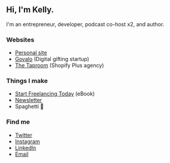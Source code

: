 ## Hi, I'm Kelly.

I'm an entrepreneur, developer, podcast co-host x2, and author.

### Websites

- [Personal site](https://kvlly.com)
- [Govalo](https://govalo.com) (Digital gifting startup)
- [The Taproom](https://thetaproom.com) (Shopify Plus agency)

### Things I make

- [Start Freelancing Today](https://startfreelancing.today) (eBook)
- [Newsletter](https://yourfriendsguide.com)
- Spaghetti 🍝

### Find me

- [Twitter](https://twitter.com/kvlly)
- [Instagram](https://instagram.com/kvlly)
- [LinkedIn](https://linkedin.com/in/kellyvaughn)
- [Email](hello@kvlly.com)
